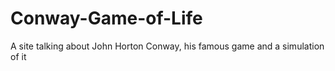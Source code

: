 # Conway-Game-of-Life
A site talking about John Horton Conway, his famous game and a simulation of it
